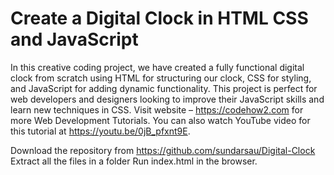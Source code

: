 #  Create a Digital Clock in HTML CSS and JavaScript
In this creative coding project, we have created a fully functional digital clock from scratch using HTML for structuring our clock, CSS for styling, and JavaScript for adding dynamic functionality. This project is perfect for web developers and designers looking to improve their JavaScript skills and learn new techniques in CSS. Visit website – https://codehow2.com for more Web Development Tutorials.  You can also watch YouTube video for this tutorial at https://youtu.be/0jB_pfxnt9E.

Download the repository from https://github.com/sundarsau/Digital-Clock
Extract all the files in a folder
Run index.html in the browser. 
